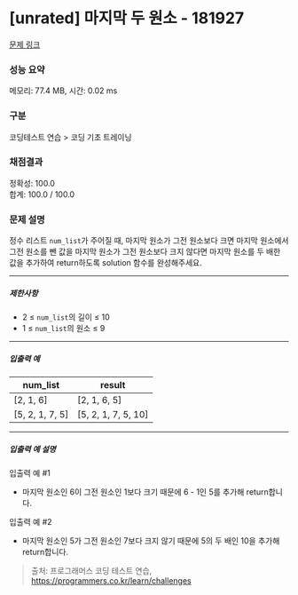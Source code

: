 # [unrated] 마지막 두 원소 - 181927 

[문제 링크](https://school.programmers.co.kr/learn/courses/30/lessons/181927) 

### 성능 요약

메모리: 77.4 MB, 시간: 0.02 ms

### 구분

코딩테스트 연습 > 코딩 기초 트레이닝

### 채점결과

정확성: 100.0<br/>합계: 100.0 / 100.0

### 문제 설명

<p>정수 리스트 <code>num_list</code>가 주어질 때, 마지막 원소가 그전 원소보다 크면 마지막 원소에서 그전 원소를 뺀 값을 마지막 원소가 그전 원소보다 크지 않다면 마지막 원소를 두 배한 값을 추가하여 return하도록 solution 함수를 완성해주세요.</p>

<hr>

<h5>제한사항</h5>

<ul>
<li>2 ≤ <code>num_list</code>의 길이 ≤ 10</li>
<li>1 ≤ <code>num_list</code>의 원소 ≤ 9</li>
</ul>

<hr>

<h5>입출력 예</h5>
<table class="table">
        <thead><tr>
<th>num_list</th>
<th>result</th>
</tr>
</thead>
        <tbody><tr>
<td>[2, 1, 6]</td>
<td>[2, 1, 6, 5]</td>
</tr>
<tr>
<td>[5, 2, 1, 7, 5]</td>
<td>[5, 2, 1, 7, 5, 10]</td>
</tr>
</tbody>
      </table>
<hr>

<h5>입출력 예 설명</h5>

<p>입출력 예 #1</p>

<ul>
<li>마지막 원소인 6이 그전 원소인 1보다 크기 때문에 6 - 1인 5를 추가해 return합니다.</li>
</ul>

<p>입출력 예 #2</p>

<ul>
<li>마지막 원소인 5가 그전 원소인 7보다 크지 않기 때문에 5의 두 배인 10을 추가해 return합니다.</li>
</ul>


> 출처: 프로그래머스 코딩 테스트 연습, https://programmers.co.kr/learn/challenges